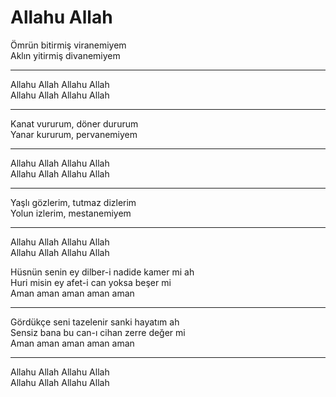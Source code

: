 # Allahu Allah

Ömrün bitirmiş viranemiyem  
Aklın yitirmiş divanemiyem  
****  
Allahu Allah Allahu Allah  
Allahu Allah Allahu Allah  
****  
Kanat vururum, döner dururum  
Yanar kururum, pervanemiyem  
****  
Allahu Allah Allahu Allah  
Allahu Allah Allahu Allah  
****  
Yaşlı gözlerim, tutmaz dizlerim  
Yolun izlerim, mestanemiyem  
****  
Allahu Allah Allahu Allah  
Allahu Allah Allahu Allah  

Hüsnün senin ey dilber-i nadide kamer mi ah  
Huri misin ey afet-i can yoksa beşer mi  
Aman aman aman aman aman  
****  
Gördükçe seni tazelenir sanki hayatım ah  
Sensiz bana bu can-ı cihan zerre değer mi  
Aman aman aman aman aman  
****  
Allahu Allah Allahu Allah  
Allahu Allah Allahu Allah  

